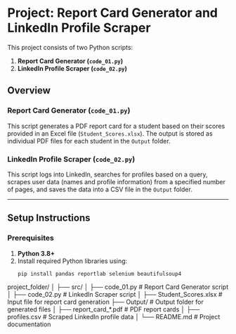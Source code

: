 # Project: Report Card Generator and LinkedIn Profile Scraper

This project consists of two Python scripts: 
1. **Report Card Generator (`code_01.py`)**
2. **LinkedIn Profile Scraper (`code_02.py`)**

## Overview

### Report Card Generator (`code_01.py`)
This script generates a PDF report card for a student based on their scores provided in an Excel file (`Student_Scores.xlsx`). The output is stored as individual PDF files for each student in the `Output` folder.

### LinkedIn Profile Scraper (`code_02.py`)
This script logs into LinkedIn, searches for profiles based on a query, scrapes user data (names and profile information) from a specified number of pages, and saves the data into a CSV file in the `Output` folder.

---

## Setup Instructions

### Prerequisites
1. **Python 3.8+**
2. Install required Python libraries using:
   ```bash
   pip install pandas reportlab selenium beautifulsoup4


project_folder/
│
├── src/
│   ├── code_01.py          # Report Card Generator script
│   ├── code_02.py          # LinkedIn Scraper script
│
├── Student_Scores.xlsx     # Input file for report card generation
├── Output/                 # Output folder for generated files
│   ├── report_card_*.pdf   # PDF report cards
│   ├── profiles.csv        # Scraped LinkedIn profile data
│
└── README.md               # Project documentation
